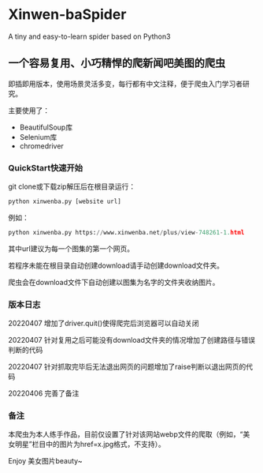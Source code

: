 # Xinwen-baSpider
A tiny and easy-to-learn spider based on Python3

## 一个容易复用、小巧精悍的爬新闻吧美图的爬虫

即插即用版本，使用场景灵活多变，每行都有中文注释，便于爬虫入门学习者研究。

主要使用了：

* BeautifulSoup库
* Selenium库
* chromedriver

### QuickStart快速开始

git clone或下载zip解压后在根目录运行：

```python
python xinwenba.py [website url]
```

例如：

```python
python xinwenba.py https://www.xinwenba.net/plus/view-748261-1.html 
```

其中url建议为每一个图集的第一个网页。

若程序未能在根目录自动创建download请手动创建download文件夹。

爬虫会在download文件下自动创建以图集为名字的文件夹收纳图片。

### 版本日志

20220407 增加了driver.quit()使得爬完后浏览器可以自动关闭

20220407 针对复用之后可能没有download文件夹的情况增加了创建路径与错误判断的代码

20220407 针对抓取完毕后无法退出网页的问题增加了raise判断以退出网页的代码

20220406 完善了备注

### 备注

本爬虫为本人练手作品，目前仅设置了针对该网站webp文件的爬取（例如，“美女明星”栏目中的图片为href=x.jpg格式，不支持）。

Enjoy 美女图片beauty~
